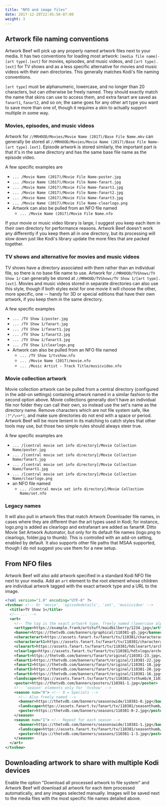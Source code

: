 ```yaml
---
title: "NFO and image files"
date: 2017-12-28T22:45:58-07:00
weight: 3
---
```


## Artwork file naming conventions

Artwork Beef will pick up any properly named artwork files next to your media. It has two
conventions for loading most artwork: `[media file name]-[art type].[ext]` for movies,
episodes, and music videos, and `[art type].[ext]` for TV shows and as a less specific alternative for
movies and music videos with their own directories. This generally matches Kodi's file naming conventions.

`[art type]` must be alphanumeric, lowercase, and no longer than 20 characters, but can
otherwise be freely named. They should exactly match the name that skins can use to access
them, and extra fanart are saved as `fanart1`, `fanart2`, and so on; the same goes for any
other art type you want to save more than one of, though it requires a skin to actually support
multiple in some way.

### Movies, episodes, and music videos

Artwork for `//MRHOOD/Movies/Movie Name (2017)/Base File Name.mkv` can generally be stored at
`//MRHOOD/Movies/Movie Name (2017)/Base File Name-[art type].[ext]`. Episode artwork is stored similarly,
the important part is that it's in the same directory and has the same base file name as the episode video.

A few specific examples are

- `... /Movie Name (2017)/Movie File Name-poster.jpg`
- `... /Movie Name (2017)/Movie File Name-fanart.jpg`
- `... /Movie Name (2017)/Movie File Name-fanart1.jpg`
- `... /Movie Name (2017)/Movie File Name-fanart2.jpg`
- `... /Movie Name (2017)/Movie File Name-fanart3.jpg`
- `... /Movie Name (2017)/Movie File Name-clearlogo.png`
- Artwork can also be pulled from an NFO file named
  - `... /Movie Name (2017)/Movie File Name.nfo`

If your movie or music video library is large, I suggest you keep each item in their own directory
for performance reasons. Artwork Beef doesn't work any differently if you keep them all in one directory,
but its processing will slow down just like Kodi's library update the more files that are packed together.

### TV shows and alternative for movies and music videos

TV shows have a directory associated with them rather than an individual file, so there is no
base file name to use. Artwork for `//MRHOOD/TVShows/TV Show 1/` can generally be stored at
`//MRHOOD/TVShows/TV Show 1/[art type].[ext]`. Movies and music videos stored in separate directories
can also use this style, though if both styles exist for one movie it will choose the other,
more specific, one -- handy for 3D or special editions that have their own artwork, if you keep them
in the same directory.

A few specific examples

- `... /TV Show 1/poster.jpg`
- `... /TV Show 1/fanart.jpg`
- `... /TV Show 1/fanart1.jpg`
- `... /TV Show 1/fanart2.jpg`
- `... /TV Show 1/fanart3.jpg`
- `... /TV Show 1/clearlogo.png`
- Artwork can also be pulled from an NFO file named
  - `... /TV Show 1/tvshow.nfo`
  - `... /Movie Name (2017)/movie.nfo`
  - `... /Music Artist - Track Title/musicvideo.nfo`

### Movie collection artwork

Movie collection artwork can be pulled from a central directory (configured in the add-on settings)
containing artwork named in a similar fashion to the second option above.
Movie collections generally don't have an individual file nor folder they can call their own,
so instead use the set's name as the directory name. Remove characters which are not
file system safe, like `:?"/\<>*|`, and make sure directories do not end with a space or period.
Artwork Beef will be more lenient in its matching to catch styles that other tools may use,
but those two simple rules should always steer true.

A few specific examples are

- `... /[central movie set info directory]/Movie Collection Name/poster.jpg`
- `... /[central movie set info directory]/Movie Collection Name/fanart.jpg`
- `... /[central movie set info directory]/Movie Collection Name/fanart1.jpg`
- `... /[central movie set info directory]/Movie Collection Name/clearlogo.png`
- an NFO file named
  - `... /[central movie set info directory]/Movie Collection Name/set.nfo`

### Legacy names

It will also pull in artwork files that match Artwork Downloader file names, in cases where
they are different than the art types used in Kodi; for instance, logo.png is added as clearlogo
and extrafanart are added as fanart#. Ditto Movie Set Artwork Automator, but only for its
default file names (logo.png to clearlogo, folder.jpg to thumb). This is controlled with an
add-on setting, enabled by default. It also supports other file paths that MSAA supported,
though I do not suggest you use them for a new setup.

## From NFO files

Artwork Beef will also add artwork specified in a standard Kodi NFO file next to your media. Add an
`art` element to the root element whose children are individual artwork tagged with the
exact artwork type and a URL to the image.

```xml
<?xml version="1.0" encoding="UTF-8" ?>
<tvshow> <!-- Or 'movie', 'episodedetails', 'set', 'musicvideo' -->
  <title>TV Show 1</title>
  <!-- ... -->
  <art>
    <!-- The tag is the exact artwork type, freely named (lowercase alphanumeric), and the content is the URL to the image -->
    <arttype>https://example.frank/artstuff/maidbilberry/1234.jpg</arttype>
    <banner>https://thetvdb.com/banners/graphical/110381-g5.jpg</banner>
    <characterart>https://assets.fanart.tv/fanart/tv/110381/characterart/archer-2009-514f89ade07a7.png</characterart>
    <characterart1>https://assets.fanart.tv/fanart/tv/110381/characterart/archer-2009-54a8d64278ea4.png</characterart1>
    <clearart>https://assets.fanart.tv/fanart/tv/110381/hdclearart/archer-2009-54053c1930642.png</clearart>
    <clearlogo>https://assets.fanart.tv/fanart/tv/110381/hdtvlogo/archer-2009-505429fee4b03.png</clearlogo>
    <fanart>https://thetvdb.com/banners/fanart/original/110381-23.jpg</fanart>
    <fanart1>https://thetvdb.com/banners/fanart/original/110381-22.jpg</fanart1>
    <fanart2>https://thetvdb.com/banners/fanart/original/110381-18.jpg</fanart2>
    <fanart3>https://thetvdb.com/banners/fanart/original/110381-20.jpg</fanart3>
    <fanart4>https://thetvdb.com/banners/fanart/original/110381-16.jpg</fanart4>
    <landscape>https://assets.fanart.tv/fanart/tv/110381/tvthumb/A_110381.jpg</landscape>
    <poster>https://thetvdb.com/banners/posters/110381-1.jpg</poster>
    <!-- 'season' elements only for 'tvshow' -->
    <season num="0"> <!-- 0 = Specials -->
      <!-- Also freely named -->
      <banner>https://thetvdb.com/banners/seasonswide/110381-0.jpg</banner>
      <landscape>https://assets.fanart.tv/fanart/tv/110381/seasonthumb/archer-2009-51484c7a15cb2.jpg</landscape>
      <poster>https://thetvdb.com/banners/seasons/110381-0-2.jpg</poster>
    </season>
    <season num="1"> <!-- Repeat for each season -->
      <banner>https://thetvdb.com/banners/seasonswide/110381-1.jpg</banner>
      <landscape>https://assets.fanart.tv/fanart/tv/110381/seasonthumb/archer-2009-51484c8624d76.jpg</landscape>
      <poster>https://thetvdb.com/banners/seasons/110381-1-3.jpg</poster>
    </season>
  </art>
</tvshow>
```

## Downloading artwork to share with multiple Kodi devices

Enable the option "Download all processed artwork to file system" and
Artwork Beef will download all artwork for each item processed automatically, and any images
selected manually. Images will be saved next to the media files with the most specific
file names detailed above.
